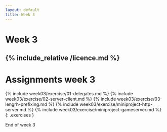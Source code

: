 ```yaml
---
layout: default
title: Week 3
---
```

# Week 3
{% include_relative /licence.md %}
---

# Assignments week 3

{% include week03/exercise/01-delegates.md %}
{% include week03/exercise/02-server-client.md %}
{% include week03/exercise/03-lengrh-prefixing.md %}
{% include week03/exercise/miniproject-http-server.md %}
{% include week03/exercise/miniproject-gameserver.md %}
{: .exercises }

End of week 3

